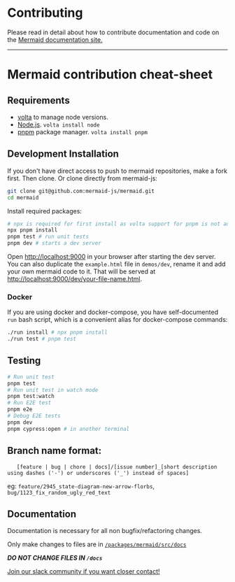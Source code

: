 # Contributing

Please read in detail about how to contribute documentation and code on the [Mermaid documentation site.](https://mermaid-js.github.io/mermaid/#/development)

---

# Mermaid contribution cheat-sheet

## Requirements

- [volta](https://volta.sh/) to manage node versions.
- [Node.js](https://nodejs.org/en/). `volta install node`
- [pnpm](https://pnpm.io/) package manager. `volta install pnpm`

## Development Installation

If you don't have direct access to push to mermaid repositories, make a fork first. Then clone. Or clone directly from mermaid-js:

```bash
git clone git@github.com:mermaid-js/mermaid.git
cd mermaid
```

Install required packages:

```bash
# npx is required for first install as volta support for pnpm is not added yet.
npx pnpm install
pnpm test # run unit tests
pnpm dev # starts a dev server
```

Open <http://localhost:9000> in your browser after starting the dev server.
You can also duplicate the `example.html` file in `demos/dev`, rename it and add your own mermaid code to it.
That will be served at <http://localhost:9000/dev/your-file-name.html>.

### Docker

If you are using docker and docker-compose, you have self-documented `run` bash script, which is a convenient alias for docker-compose commands:

```bash
./run install # npx pnpm install
./run test # pnpm test
```

## Testing

```bash
# Run unit test
pnpm test
# Run unit test in watch mode
pnpm test:watch
# Run E2E test
pnpm e2e
# Debug E2E tests
pnpm dev
pnpm cypress:open # in another terminal
```

## Branch name format:

```text
   [feature | bug | chore | docs]/[issue number]_[short description using dashes ('-') or underscores ('_') instead of spaces]
```

eg: `feature/2945_state-diagram-new-arrow-florbs`, `bug/1123_fix_random_ugly_red_text`

## Documentation

Documentation is necessary for all non bugfix/refactoring changes.

Only make changes to files are in [`/packages/mermaid/src/docs`](packages/mermaid/src/docs)

**_DO NOT CHANGE FILES IN `/docs`_**

[Join our slack community if you want closer contact!](https://join.slack.com/t/mermaid-talk/shared_invite/enQtNzc4NDIyNzk4OTAyLWVhYjQxOTI2OTg4YmE1ZmJkY2Y4MTU3ODliYmIwOTY3NDJlYjA0YjIyZTdkMDMyZTUwOGI0NjEzYmEwODcwOTE)
